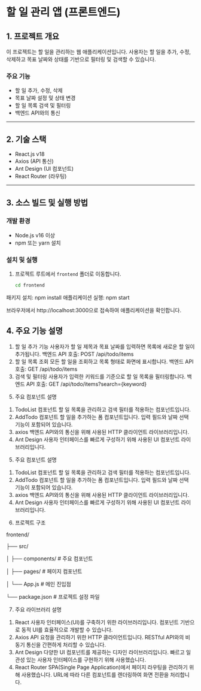 # 할 일 관리 앱 (프론트엔드)

## 1. 프로젝트 개요
이 프로젝트는 할 일을 관리하는 웹 애플리케이션입니다. 사용자는 할 일을 추가, 수정, 삭제하고 목표 날짜와 상태를 기반으로 필터링 및 검색할 수 있습니다. 

### **주요 기능**
- 할 일 추가, 수정, 삭제
- 목표 날짜 설정 및 상태 변경
- 할 일 목록 검색 및 필터링
- 백엔드 API와의 통신

---

## 2. 기술 스택
- React.js v18
- Axios (API 통신)
- Ant Design (UI 컴포넌트)
- React Router (라우팅)

---

## 3. 소스 빌드 및 실행 방법

### **개발 환경**
- Node.js v16 이상
- npm 또는 yarn 설치

### **설치 및 실행**
1. 프로젝트 루트에서 `frontend` 폴더로 이동합니다.
   ```sh
   cd frontend

패키지 설치: npm install
애플리케이션 실행: npm start

브라우저에서 http://localhost:3000으로 접속하여 애플리케이션을 확인합니다.

## 4. 주요 기능 설명
1) 할 일 추가 기능
사용자가 할 일 제목과 목표 날짜를 입력하면 목록에 새로운 할 일이 추가됩니다.
백엔드 API 호출: POST /api/todo/items
2) 할 일 목록 조회
모든 할 일을 조회하고 목록 형태로 화면에 표시합니다.
백엔드 API 호출: GET /api/todo/items
3) 검색 및 필터링
사용자가 입력한 키워드를 기준으로 할 일 목록을 필터링합니다.
백엔드 API 호출: GET /api/todo/items?search={keyword}
5. 주요 컴포넌트 설명
1) TodoList 컴포넌트
할 일 목록을 관리하고 검색 필터를 적용하는 컴포넌트입니다.
2) AddTodo 컴포넌트
할 일을 추가하는 폼 컴포넌트입니다. 입력 필드와 날짜 선택 기능이 포함되어 있습니다.
3) axios
백엔드 API와의 통신을 위해 사용된 HTTP 클라이언트 라이브러리입니다.
4) Ant Design
사용자 인터페이스를 빠르게 구성하기 위해 사용된 UI 컴포넌트 라이브러리입니다.


5. 주요 컴포넌트 설명
1) TodoList 컴포넌트
할 일 목록을 관리하고 검색 필터를 적용하는 컴포넌트입니다.
2) AddTodo 컴포넌트
할 일을 추가하는 폼 컴포넌트입니다. 입력 필드와 날짜 선택 기능이 포함되어 있습니다.
3) axios
백엔드 API와의 통신을 위해 사용된 HTTP 클라이언트 라이브러리입니다.
4) Ant Design
사용자 인터페이스를 빠르게 구성하기 위해 사용된 UI 컴포넌트 라이브러리입니다.


6. 프로젝트 구조

frontend/

 ├── src/
 
 │    ├── components/  # 주요 컴포넌트
 
 │    ├── pages/      # 페이지 컴포넌트
 
 │    └── App.js     # 메인 진입점
 
 └── package.json   # 프로젝트 설정 파일
 

7. 주요 라이브러리 설명
1) React
사용자 인터페이스(UI)를 구축하기 위한 라이브러리입니다.
컴포넌트 기반으로 동적 UI를 효율적으로 개발할 수 있습니다.
2) Axios
API 요청을 관리하기 위한 HTTP 클라이언트입니다.
RESTful API와의 비동기 통신을 간편하게 처리할 수 있습니다.
3) Ant Design
다양한 UI 컴포넌트를 제공하는 디자인 라이브러리입니다.
빠르고 일관성 있는 사용자 인터페이스를 구현하기 위해 사용했습니다.
4) React Router
SPA(Single Page Application)에서 페이지 라우팅을 관리하기 위해 사용했습니다.
URL에 따라 다른 컴포넌트를 렌더링하여 화면 전환을 처리합니다.

